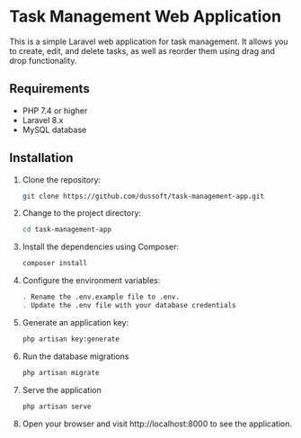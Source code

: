 # Task Management Web Application

This is a simple Laravel web application for task management. It allows you to create, edit, and delete tasks, as well as reorder them using drag and drop functionality.

## Requirements

- PHP 7.4 or higher
- Laravel 8.x
- MySQL database

## Installation

1. Clone the repository:
   ```bash
   git clone https://github.com/dussoft/task-management-app.git

2. Change to the project directory:
    ```bash
    cd task-management-app

3. Install the dependencies using Composer:
    ```bash
    composer install

4. Configure the environment variables:
    ```bash
    . Rename the .env.example file to .env.
    . Update the .env file with your database credentials

5. Generate an application key:
    ```bash
    php artisan key:generate

6. Run the database migrations
    ```bash
    php artisan migrate

7. Serve the application
    ```bash
    php artisan serve

8. Open your browser and visit http://localhost:8000 to see the application.